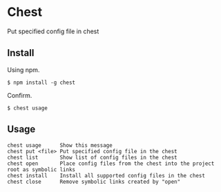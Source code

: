 # Chest

Put specified config file in chest

## Install

Using npm.

    $ npm install -g chest

Confirm.

    $ chest usage

## Usage

    chest usage      Show this message
    chest put <file> Put specified config file in the chest
    chest list       Show list of config files in the chest
    chest open       Place config files from the chest into the project root as symbolic links
    chest install    Install all supported config files in the chest
    chest close      Remove symbolic links created by "open"
